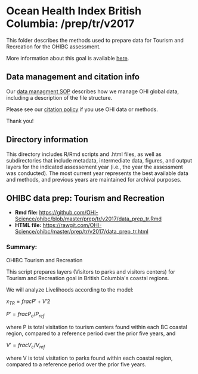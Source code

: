 # Ocean Health Index British Columbia: /prep/tr/v2017

This folder describes the methods used to prepare data for Tourism and Recreation for the OHIBC assessment.

More information about this goal is available [here](http://ohi-science.org/goals/#tourism-and-recreation).

## Data management and citation info

Our [data managment SOP](https://rawgit.com/OHI-Science/ohiprep/master/src/dataOrganization_SOP.html) describes how we manage OHI global data, including a description of the file structure.

Please see our [citation policy](http://ohi-science.org/citation-policy/) if you use OHI data or methods.

Thank you!

## Directory information

This directory includes R/Rmd scripts and .html files, as well as subdirectories that include metadata, intermediate data, figures, and output layers for the indicated assessement year (i.e., the year the assessment was conducted).  The most current year represents the best available data and methods, and previous years are maintained for archival purposes.

## OHIBC data prep: Tourism and Recreation

* __Rmd file:__ https://github.com/OHI-Science/ohibc/blob/master/prep/tr/v2017/data_prep_tr.Rmd 
* __HTML file:__ https://rawgit.com/OHI-Science/ohibc/master/prep/tr/v2017/data_prep_tr.html

### Summary:

OHIBC Tourism and Recreation

This script prepares layers (Visitors to parks and visitors centers) for Tourism and Recreation goal in 
British Columbia's coastal regions.  

We will analyze Livelihoods according to the model:

$x_{TR} = frac{P' + V'}{2}$

$P' = frac{P_c / P_{ref}}$

where P is total visitation to tourism centers found within each BC coastal region, compared to a reference period over the prior five years, and

$V' = frac{V_c / V_{ref}}$

where V is total visitation to parks found within each coastal region, compared to a reference period over the prior five years.


